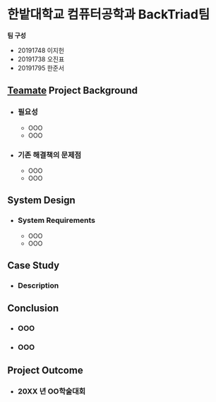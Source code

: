 # 한밭대학교 컴퓨터공학과 BackTriad팀

**팀 구성**
- 20191748 이지헌
- 20191738 오진표
- 20191795 한준서

## <u>Teamate</u> Project Background
- ### 필요성
  - OOO
  - OOO
- ### 기존 해결책의 문제점
  - OOO
  - OOO
  
## System Design
  - ### System Requirements
    - OOO
    - OOO
    
## Case Study
  - ### Description
  
  
## Conclusion
  - ### OOO
  - ### OOO
  
## Project Outcome
- ### 20XX 년 OO학술대회 

